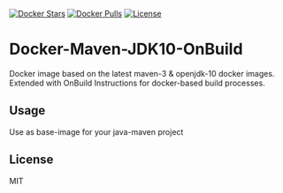 [![Docker Stars](https://img.shields.io/docker/stars/tdekarz/docker-maven-jdk10-onbuild.svg)](https://hub.docker.com/r/tdekarz/docker-maven-jdk10-onbuild/)
[![Docker Pulls](https://img.shields.io/docker/pulls/tdekarz/docker-maven-jdk10-onbuild.svg)](https://hub.docker.com/r/tdekarz/docker-maven-jdk10-onbuild/)
[![License](https://img.shields.io/github/license/magystius/docker-maven-jdk10-onbuild.svg)](https://github.com/magystius/docker-maven-jdk10-onbuild/blob/master/LICENSE.md)
# Docker-Maven-JDK10-OnBuild

Docker image based on the latest maven-3 & openjdk-10 docker images. 
Extended with OnBuild Instructions for docker-based build processes.

## Usage
Use as base-image for your java-maven project 

## License
MIT
